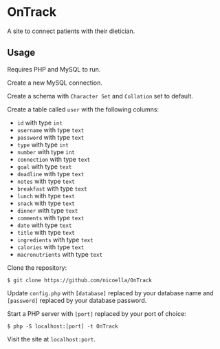 # OnTrack
A site to connect patients with their dietician.

## Usage
Requires PHP and MySQL to run.

Create a new MySQL connection.

Create a schema with `Character Set` and `Collation` set to default.

Create a table called `user` with the following columns:
* `id` with type `int`
* `username` with type `text`
* `password` with type `text`
* `type` with type `int`
* `number` with type `int`
* `connection` with type `text`
* `goal` with type `text`
* `deadline` with type `text`
* `notes` with type `text`
* `breakfast` with type `text`
* `lunch` with type `text`
* `snack` with type `text`
* `dinner` with type `text`
* `comments` with type `text`
* `date` with type `text`
* `title` with type `text`
* `ingredients` with type `text`
* `calories` with type `text`
* `macronutrients` with type `text`

Clone the repository:
```
$ git clone https://github.com/nicoella/OnTrack
```

Update `config.php` with `[database]` replaced by your database name and `[password]` replaced by your database password.

Start a PHP server with `[port]` replaced by your port of choice:
```
$ php -S localhost:[port] -t OnTrack
```

Visit the site at `localhost:port`.
